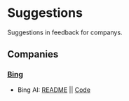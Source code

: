 # Suggestions
Suggestions in feedback for companys.

## Companies
### <ins> Bing </ins>  
- Bing AI: [README](https://github.com/R0nN1ri/Suggestions/blob/main/Bing.md) || [Code](https://github.com/R0nN1ri/Suggestions/blob/main/BingCode.py)
